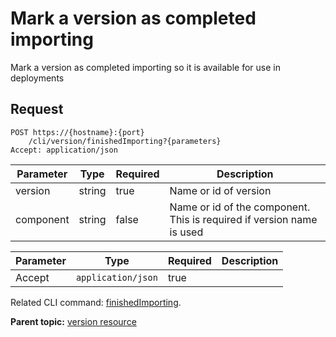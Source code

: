 # Mark a version as completed importing

Mark a version as completed importing so it is available for use in deployments

## Request

```
POST https://{hostname}:{port}
    /cli/version/finishedImporting?{parameters}
Accept: application/json

```

|Parameter|Type|Required|Description|
|---------|----|--------|-----------|
|version|string|true|Name or id of version|
|component|string|false|Name or id of the component. This is required if version name is used|

|Parameter|Type|Required|Description|
|---------|----|--------|-----------|
|Accept|`application/json`|true| |

Related CLI command: [finishedImporting](udclient_finishedimporting.md).

**Parent topic:** [version resource](../../com.udeploy.api.doc/topics/rest_cli_version.md)

